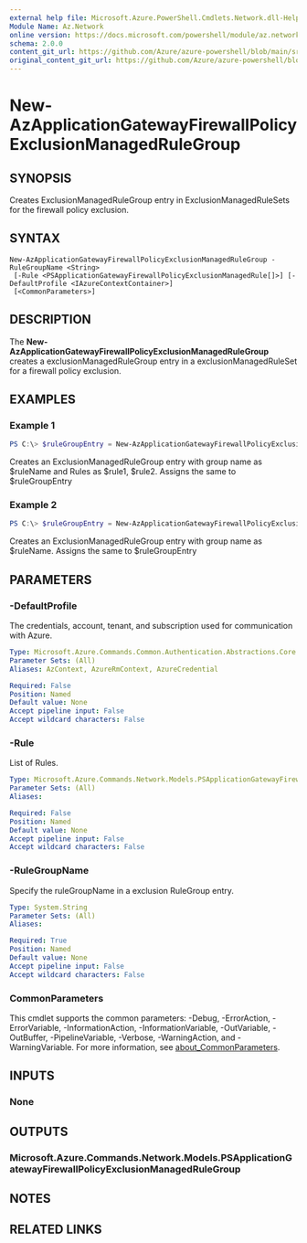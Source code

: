 ```yaml
---
external help file: Microsoft.Azure.PowerShell.Cmdlets.Network.dll-Help.xml
Module Name: Az.Network
online version: https://docs.microsoft.com/powershell/module/az.network/new-azapplicationgatewayfirewallpolicyexclusionmanagedrulegroup
schema: 2.0.0
content_git_url: https://github.com/Azure/azure-powershell/blob/main/src/Network/Network/help/New-AzApplicationGatewayFirewallPolicyExclusionManagedRuleGroup.md
original_content_git_url: https://github.com/Azure/azure-powershell/blob/main/src/Network/Network/help/New-AzApplicationGatewayFirewallPolicyExclusionManagedRuleGroup.md
---
```


# New-AzApplicationGatewayFirewallPolicyExclusionManagedRuleGroup

## SYNOPSIS
Creates ExclusionManagedRuleGroup entry in ExclusionManagedRuleSets for the firewall policy exclusion.

## SYNTAX

```
New-AzApplicationGatewayFirewallPolicyExclusionManagedRuleGroup -RuleGroupName <String>
 [-Rule <PSApplicationGatewayFirewallPolicyExclusionManagedRule[]>] [-DefaultProfile <IAzureContextContainer>]
 [<CommonParameters>]
```

## DESCRIPTION
The **New-AzApplicationGatewayFirewallPolicyExclusionManagedRuleGroup** creates a exclusionManagedRuleGroup entry in a exclusionManagedRuleSet for a firewall policy exclusion.

## EXAMPLES

### Example 1
```powershell
PS C:\> $ruleGroupEntry = New-AzApplicationGatewayFirewallPolicyExclusionManagedRuleGroup -RuleGroupName $ruleName -Rules $rule1,$rule2
```

Creates an ExclusionManagedRuleGroup entry with group name as $ruleName and Rules as $rule1, $rule2. Assigns the same to $ruleGroupEntry

### Example 2
```powershell
PS C:\> $ruleGroupEntry = New-AzApplicationGatewayFirewallPolicyExclusionManagedRuleGroup -RuleGroupName $ruleName
```

Creates an ExclusionManagedRuleGroup entry with group name as $ruleName. Assigns the same to $ruleGroupEntry

## PARAMETERS

### -DefaultProfile
The credentials, account, tenant, and subscription used for communication with Azure.

```yaml
Type: Microsoft.Azure.Commands.Common.Authentication.Abstractions.Core.IAzureContextContainer
Parameter Sets: (All)
Aliases: AzContext, AzureRmContext, AzureCredential

Required: False
Position: Named
Default value: None
Accept pipeline input: False
Accept wildcard characters: False
```

### -Rule
List of Rules.

```yaml
Type: Microsoft.Azure.Commands.Network.Models.PSApplicationGatewayFirewallPolicyExclusionManagedRule[]
Parameter Sets: (All)
Aliases:

Required: False
Position: Named
Default value: None
Accept pipeline input: False
Accept wildcard characters: False
```

### -RuleGroupName
Specify the ruleGroupName in a exclusion RuleGroup entry.

```yaml
Type: System.String
Parameter Sets: (All)
Aliases:

Required: True
Position: Named
Default value: None
Accept pipeline input: False
Accept wildcard characters: False
```

### CommonParameters
This cmdlet supports the common parameters: -Debug, -ErrorAction, -ErrorVariable, -InformationAction, -InformationVariable, -OutVariable, -OutBuffer, -PipelineVariable, -Verbose, -WarningAction, and -WarningVariable. For more information, see [about_CommonParameters](http://go.microsoft.com/fwlink/?LinkID=113216).

## INPUTS

### None

## OUTPUTS

### Microsoft.Azure.Commands.Network.Models.PSApplicationGatewayFirewallPolicyExclusionManagedRuleGroup

## NOTES

## RELATED LINKS
